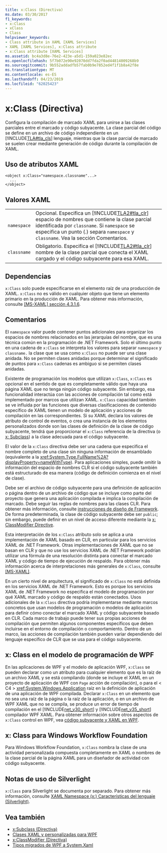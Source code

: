 ```yaml
---
title: x:Class (Directiva)
ms.date: 03/30/2017
f1_keywords:
- x:Class
- xClass
- Class
helpviewer_keywords:
- Class attribute in XAML [XAML Services]
- XAML [XAML Services], x:Class attribute
- x:Class attribute [XAML Services]
ms.assetid: bc4a3d8e-76e2-423e-a5d1-159a023e82ec
ms.openlocfilehash: 5f7b072e90e92070dd7fda2f0ad44814009268b9
ms.sourcegitcommit: 9b552addadfb57fab0b9e7852ed4f1f1b8a42f8e
ms.translationtype: MT
ms.contentlocale: es-ES
ms.lasthandoff: 04/23/2019
ms.locfileid: "62025423"
---
```

# <a name="xclass-directive"></a>x:Class (Directiva)
Configura la compilación de marcado XAML para unirse a las clases parciales entre el marcado y código subyacente. La clase parcial del código se define en un archivo de código independiente en un [!INCLUDE[TLA#tla_cls](../../../includes/tlasharptla-cls-md.md)] lenguaje, mientras que la clase parcial de marcado se suelen crear mediante generación de código durante la compilación de XAML.  
  
## <a name="xaml-attribute-usage"></a>Uso de atributos XAML  
  
```  
<object x:Class="namespace.classname"...>  
  ...  
</object>  
```  
  
## <a name="xaml-values"></a>Valores XAML  
  
|||  
|-|-|  
|`namespace`|Opcional. Especifica un [!INCLUDE[TLA2#tla_clr](../../../includes/tla2sharptla-clr-md.md)] espacio de nombres que contiene la clase parcial identificada por `classname`. Si `namespace` se especifica un punto (.) separa `namespace` y `classname`. Vea la sección Comentarios.|  
|`classname`|Obligatorio. Especifica el [!INCLUDE[TLA2#tla_clr](../../../includes/tla2sharptla-clr-md.md)] nombre de la clase parcial que conecta el XAML cargado y el código subyacente para esa XAML.|  
  
## <a name="dependencies"></a>Dependencias  
 `x:Class` solo puede especificarse en el elemento raíz de una producción de XAML. `x:Class` no es válido en cualquier objeto que tiene un elemento primario en la producción de XAML. Para obtener más información, consulte [ \[MS-XAML\] sección 4.3.1.6](https://go.microsoft.com/fwlink/?LinkId=114525).  
  
## <a name="remarks"></a>Comentarios  
 El `namespace` valor puede contener puntos adicionales para organizar los espacios de nombres relacionados en las jerarquías del nombre, que es una técnica común en la programación de .NET Framework. Solo el último punto en una cadena de `x:Class` se interpreta los valores para separar `namespace` y `classname.` la clase que se usa como `x:Class` no puede ser una clase anidada. No se permiten clases anidadas porque determinar el significado de puntos para `x:Class` cadenas es ambiguo si se permiten clases anidadas.  
  
 Existente de programación los modelos que utilizan `x:Class`, `x:Class` es opcional en el sentido de que es completamente válido que haya una página XAML que no tenga ningún código subyacente. Sin embargo, esa funcionalidad interactúa con las acciones de compilación tal como está implementado por marcos que utilizan XAML. `x:Class` capacidad también se ve influida por las funciones que diversas clasificaciones de contenido específico de XAML tienen un modelo de aplicación y acciones de compilación en las correspondientes. Si su XAML declara los valores de atributo de control de eventos, o crea una instancia de los elementos personalizados donde son las clases de definición de la clase de código subyacente, tendrá que proporcionar el `x:Class` referencia de la directiva (o [x: Subclass](x-subclass-directive.md)) a la clase adecuada para el código subyacente.  
  
 El valor de la `x:Class` directiva debe ser una cadena que especifica el nombre completo de una clase sin ninguna información de ensamblado (equivalente a la <xref:System.Type.FullName%2A?displayProperty=nameWithType>). Para aplicaciones simples, puede omitir la información del espacio de nombres CLR si el código subyacente también está estructurado de esa manera (código de definición comienza en el nivel de clase).  
  
 Debe ser el archivo de código subyacente para una definición de aplicación o página dentro de un archivo de código que se incluye como parte del proyecto que genera una aplicación compilada e implica la compilación de marcado. Debe seguir las reglas de nombres para las clases CLR. Para obtener más información, consulte [instrucciones de diseño de Framework](../../standard/design-guidelines/index.md). De forma predeterminada, la clase de código subyacente debe ser `public`; sin embargo, puede definir en un nivel de acceso diferente mediante la [x: ClassModifier Directive](x-classmodifier-directive.md).  
  
 Esta interpretación de los `x:Class` atributo solo se aplica a una implementación de XAML basado en CLR, en particular para los servicios XAML de .NET Framework. Otras implementaciones de XAML que no se basan en CLR y que no use los servicios XAML de .NET Framework podrían utilizar una fórmula de una resolución distinta para conectar el marcado XAML y código de tiempo de ejecución de respaldo. Para obtener más información acerca de interpretaciones más generales de `x:Class`, consulte [ \[MS-XAML\]](https://go.microsoft.com/fwlink/?LinkId=114525).  
  
 En un cierto nivel de arquitectura, el significado de `x:Class` no está definida en los servicios XAML de .NET Framework. Esto es porque los servicios XAML de .NET Framework no especifica el modelo de programación por qué XAML marcado y código de respaldo están conectados. Usos adicionales de la `x:Class` directiva podría implementarse mediante marcos concretos que usan modelos de programación o modelos de aplicación para definir cómo conectar el marcado XAML y código subyacente basado en CLR. Cada marco de trabajo puede tener sus propias acciones de compilación que permiten algunos componentes específicos que deben incluirse en el entorno de compilación o comportamiento. Dentro de un marco, las acciones de compilación también pueden variar dependiendo del lenguaje específico de CLR que se usa para el código subyacente.  
  
## <a name="xclass-in-the-wpf-programming-model"></a>x: Class en el modelo de programación de WPF  
 En las aplicaciones de WPF y el modelo de aplicación WPF, `x:Class` se pueden declarar como un atributo para cualquier elemento que es la raíz de un archivo XAML y se está compilando (donde se incluye el XAML en un proyecto de aplicación de WPF con `Page` acción de compilación), o para el < C4 > <xref:System.Windows.Application>  raíz en la definición de aplicación de una aplicación de WPF compilada. Declarar `x:Class` en un elemento que no sea una raíz de la página o la raíz de la aplicación, o en un archivo de WPF XAML que no se compila, se produce un error de tiempo de compilación en el [!INCLUDE[net_v30_short](../../../includes/net-v30-short-md.md)] y [!INCLUDE[net_v35_short](../../../includes/net-v35-short-md.md)] compilador WPF XAML. Para obtener información sobre otros aspectos de `x:Class` control en WPF, vea [código subyacente y XAML en WPF](../wpf/advanced/code-behind-and-xaml-in-wpf.md).  
  
## <a name="xclass-for-windows-workflow-foundation"></a>x: Class para Windows Workflow Foundation  
 Para Windows Workflow Foundation, `x:Class` nombra la clase de una actividad personalizada compuesta completamente en XAML o nombres de la clase parcial de la página XAML para un diseñador de actividad con código subyacente.  
  
## <a name="silverlight-usage-notes"></a>Notas de uso de Silverlight  
 `x:Class` para Silverlight se documenta por separado. Para obtener más información, consulte [XAML Namespace (x:) Características del lenguaje (Silverlight)](https://go.microsoft.com/fwlink/?LinkId=199081).  
  
## <a name="see-also"></a>Vea también

- [x:Subclass (Directiva)](x-subclass-directive.md)
- [Clases XAML y personalizadas para WPF](../wpf/advanced/xaml-and-custom-classes-for-wpf.md)
- [x:ClassModifier (Directiva)](x-classmodifier-directive.md)
- [Tipos migrados de WPF a System.Xaml](types-migrated-from-wpf-to-system-xaml.md)
